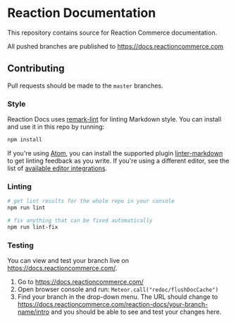 # Reaction Documentation

This repository contains source for Reaction Commerce documentation.

All pushed branches are published to <https://docs.reactioncommerce.com>

## Contributing

Pull requests should be made to the `master` branches.

### Style

Reaction Docs uses [remark-lint](https://github.com/wooorm/remark-lint) for linting Markdown style. You can install and use it in this repo by running:

```sh
npm install
```

If you're using [Atom](https://atom.io), you can install the supported plugin [linter-markdown](https://atom.io/packages/linter-markdown) to get linting feedback as you write. If you're using a different editor, see the list of [available editor integrations](https://github.com/wooorm/remark-lint#editor-integrations).

### Linting

```sh
# get lint results for the whole repo in your console
npm run lint

# fix anything that can be fixed automatically
npm run lint-fix
```

### Testing

You can view and test your branch live on <https://docs.reactioncommerce.com/>.

1. Go to <https://docs.reactioncommerce.com/>
2. Open browser console and run: `Meteor.call("redoc/flushDocCache")`
3. Find your branch in the drop-down menu. The URL should change to <https://docs.reactioncommerce.com/reaction-docs/your-branch-name/intro> and you should be able to see and test your changes here.
